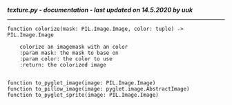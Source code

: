 ***texture.py - documentation - last updated on 14.5.2020 by uuk***
___
    function colorize(mask: PIL.Image.Image, color: tuple) -> PIL.Image.Image
        
        colorize an imagemask with an color
        :param mask: the mask to base on
        :param color: the color to use
        :return: the colorized image
        

    function to_pyglet_image(image: PIL.Image.Image)
    function to_pillow_image(image: pyglet.image.AbstractImage)
    function to_pyglet_sprite(image: PIL.Image.Image)